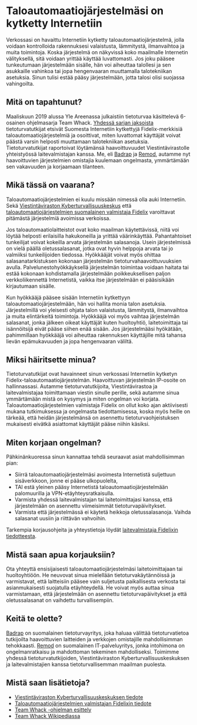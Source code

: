 # Taloautomaatiojärjestelmäsi on kytketty Internetiin

Verkossasi on havaittu Internetiin kytketty taloautomaatiojärjestelmä, jolla voidaan kontrolloida rakennuksesi valaistusta, lämmitystä, ilmanvaihtoa ja muita toimintoja. Koska järjestelmä on näkyvissä koko maailmalle Internetin välityksellä, sitä voidaan yrittää käyttää luvattomasti. Jos joku pääsee tunkeutumaan järjestelmään sisälle, hän voi aiheuttaa talollesi ja sen asukkaille vahinkoa tai jopa hengenvaaran muuttamalla talotekniikan asetuksia. Sinun tulisi estää pääsy järjestelmään, jotta talosi olisi suojassa vahingoilta. 

## Mitä on tapahtunut?

Maaliskuun 2019 alussa Yle Areenassa julkaistiin tietoturvaa käsittelevä 6-osainen ohjelmasarja Team Whack. [Yhdessä sarjan jaksoista](https://areena.yle.fi/1-4664683) tietoturvatutkijat etsivät Suomesta Internetiin kytkettyjä Fidelix-merkkisiä  taloautomaatiojärjestelmiä ja osoittivat, miten luvattomat käyttäjät voivat päästä varsin helposti muuttamaan talotekniikan asetuksia. Tietoturvatutkijat raportoivat löytämänsä haavoittuvuudet Viestintävirastolle yhteistyössä laitevalmistajan kanssa. Me, eli [Badrap](https://badrap.io) ja [Remod](https://remod.fi), autamme nyt haavoittuvien järjestelmien omistajia kuulemaan ongelmasta, ymmärtämään sen vakavuuden ja korjaamaan tilanteen.

## Mikä tässä on vaarana?

Taloautomaatiojärjestelmien ei kuulu missään nimessä olla auki Internetiin. Sekä [Viestintäviraston Kyberturvallisuuskeskus](https://www.kyberturvallisuuskeskus.fi/fi/ajankohtaista/kuka-sammutti-valot-puutteellinen-rakennusautomaatiolaitteiden-suojaus-verkossa) että [taloautomaatiojärjestelmien suomalainen valmistaja Fidelix](https://www.fidelix.fi/fidelix-mukana-team-whack-kaikki-on-hakkeroitavissa-ohjelmasarjassa/) varoittavat pitämästä järjestelmiä avoimissa verkoissa. 

Jos taloautomaatiolaitteistot ovat koko maailman käytettävissä, niitä voi löytää helposti erilaisilla hakukoneilla ja yrittää väärinkäyttää. Pahantahtoiset tunkeilijat voivat kokeilla arvata järjestelmän salasanoja. Usein järjestelmissä on vielä päällä oletussalasanat, jotka ovat hyvin helppoja arvata tai jo valmiiksi tunkeilijoiden tiedossa. Hyökkääjät voivat myös ohittaa salasanatarkistuksen kokonaan järjestelmän tietoturvahaavoittuvuuksien avulla. Palvelunestohyökkäyksellä järjestelmän toimintaa voidaan haitata tai estää kokonaan kohdistamalla järjestelmään poikkeuksellisen paljon verkkoliikennettä Internetistä, vaikka itse järjestelmään ei pääsisikään kirjautumaan sisälle.

Kun hyökkääjä pääsee sisään Internetiin kytkettyyn taloautomaatiojärjestelmään, hän voi hallita monia talon asetuksia. Järjestelmillä voi yleisesti ohjata talon valaistusta, lämmitystä, ilmanvaihtoa ja muita elintärkeitä toimintoja. Hyökkääjä voi myös vaihtaa järjestelmän salasanat, jonka jälkeen oikeat käyttäjät kuten huoltoyhtiö, laitetoimittaja tai isännöitsijä eivät pääse siihen enää sisään. Jos järjestelmääsi hyökätään, pahimmillaan hyökkääjä voi aiheuttaa rakennuksen käyttäjille mitä tahansa lievän epämukavuuden ja jopa hengenvaaran väliltä.

## Miksi häiritsette minua?

Tietoturvatutkijat ovat havainneet sinun verkossasi Internetiin kytketyn Fidelix-taloautomaatiojärjestelmän. Haavoittuvan järjestelmän IP-osoite on hallinnassasi. Autamme tietoturvatutkijoita, Viestintävirastoa ja laitevalmistajaa toimittamaan viestin sinulle perille, sekä autamme sinua ymmärtämään mistä on kysymys ja miten ongelman voi korjata. Taloautomaatiojärjestelmien valmistaja Fidelix on ollut koko ajan aktiivisesti mukana tutkimuksessa ja ongelmasta tiedottamisessa, koska myös heille on tärkeää, että heidän järjestelmänsä on asennettu tietoturvaohjeistuksen mukaisesti eivätkä asiattomat käyttäjät pääse niihin käsiksi.

## Miten korjaan ongelman?

Pähkinänkuoressa sinun kannattaa tehdä seuraavat asiat mahdollisimman pian: 

* Siirrä taloautomaatiojärjestelmäsi avoimesta Internetistä suljettuun sisäverkkoon, jonne ei pääse ulkopuolelta, 
* TAI estä yleinen pääsy Internetistä taloautomaatiojärjestelmään palomuurilla ja VPN-etäyhteysratkaisulla.
* Varmista yhdessä laitevalmistajan tai laitetoimittajasi kanssa, että järjestelmään on asennettu viimeisimmät tietoturvapäivitykset. 
* Varmista että järjestelmässä ei käytetä heikkoja oletussalasanoja. Vaihda salasanat uusiin ja riittävän vahvoihin.

Tarkempia korjausohjeita ja yhteystietoja löydät [laitevalmistaja Fidelixin tiedotteesta](https://www.fidelix.fi/fidelix-mukana-team-whack-kaikki-on-hakkeroitavissa-ohjelmasarjassa/).

## Mistä saan apua korjauksiin?

Ota yhteyttä ensisijaisesti taloautomaatiojärjestelmäsi laitetoimittajaan tai huoltoyhtiöön. He neuvovat sinua mielellään tietoturvakäytännöissä ja varmistavat, että laitteisiin pääsee vain suljetusta paikallisesta verkosta tai asianmukaisesti suojatulla etäyhteydellä. He voivat myös auttaa sinua varmistamaan, että järjestelmään on asennettu tietoturvapäivitykset ja että oletussalasanat on vaihdettu turvallisempiin.

## Keitä te olette? 

[Badrap](https://badrap.io) on suomalainen tietoturvayritys, joka haluaa välittää tietoturvatietoa tutkijoilta haavoittuvien laitteiden ja verkkojen omistajille mahdollisimman tehokkaasti. [Remod](https://remod.fi) on suomalainen IT-palveluyritys, jonka intohimona on ongelmanratkaisu ja mahdottoman tekeminen mahdolliseksi. Toimimme yhdessä tietoturvatutkijoiden, Viestintäviraston Kyberturvallisuuskeskuksen ja laitevalmistajien kanssa tietoturvallisemman maailman puolesta.

## Mistä saan lisätietoja?

* [Viestintäviraston Kyberturvallisuuskeskuksen tiedote](https://www.kyberturvallisuuskeskus.fi/fi/ajankohtaista/kuka-sammutti-valot-puutteellinen-rakennusautomaatiolaitteiden-suojaus-verkossa)
* [Taloautomaatiojärjestelmien valmistajan Fidelixin tiedote](https://www.fidelix.fi/fidelix-mukana-team-whack-kaikki-on-hakkeroitavissa-ohjelmasarjassa/)
* [Team Whack -ohjelman esittely](https://yle.fi/aihe/artikkeli/2019/03/04/ammattihakkerit-paljastavat-suomalaisten-tietoturva-on-heikoissa-kantimissa)
* [Team Whack Wikipediassa](https://fi.wikipedia.org/wiki/Team_Whack)
